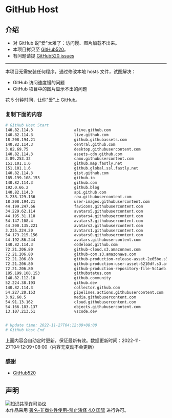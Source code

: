 # GitHub Host
## 介绍
- 对 GitHub 说"爱"太难了：访问慢、图片加载不出来。
- 本项目拷贝至 [GitHub520](https://github.com/521xueweihan/GitHub520)。
- 有问题请提 [GitHub520 issues](https://github.com/521xueweihan/GitHub520/issues/new)

---

本项目无需安装任何程序，通过修改本地 hosts 文件，试图解决：
- GitHub 访问速度慢的问题
- GitHub 项目中的图片显示不出的问题

花 5 分钟时间，让你"爱"上 GitHub。

### 复制下面的内容
```bash
# GitHub Host Start
140.82.114.3                  alive.github.com
140.82.114.3                  live.github.com
18.208.194.21                 github.githubassets.com
140.82.114.3                  central.github.com
3.82.69.75                    desktop.githubusercontent.com
140.82.114.3                  assets-cdn.github.com
3.89.253.32                   camo.githubusercontent.com
151.101.1.6                   github.map.fastly.net
151.101.1.6                   github.global.ssl.fastly.net
140.82.114.3                  gist.github.com
185.199.108.153               github.io
140.82.114.3                  github.com
192.0.66.2                    github.blog
140.82.114.3                  api.github.com
3.238.129.136                 raw.githubusercontent.com
18.208.194.21                 user-images.githubusercontent.com
44.199.247.66                 favicons.githubusercontent.com
34.229.62.114                 avatars5.githubusercontent.com
44.195.31.118                 avatars4.githubusercontent.com
54.147.108.4                  avatars3.githubusercontent.com
44.200.135.221                avatars2.githubusercontent.com
3.235.224.20                  avatars1.githubusercontent.com
54.173.215.156                avatars0.githubusercontent.com
44.192.86.244                 avatars.githubusercontent.com
140.82.114.3                  codeload.github.com
72.21.206.80                  github-cloud.s3.amazonaws.com
72.21.206.80                  github-com.s3.amazonaws.com
72.21.206.80                  github-production-release-asset-2e65be.s3.amazonaws.com
72.21.206.80                  github-production-user-asset-6210df.s3.amazonaws.com
72.21.206.80                  github-production-repository-file-5c1aeb.s3.amazonaws.com
185.199.108.153               githubstatus.com
140.82.112.18                 github.community
52.224.38.193                 github.dev
140.82.114.3                  collector.github.com
54.227.20.153                 pipelines.actions.githubusercontent.com
3.92.60.5                     media.githubusercontent.com
54.91.13.162                  cloud.githubusercontent.com
54.166.183.137                objects.githubusercontent.com
13.107.213.51                 vscode.dev


# Update time: 2022-11-27T04:12:09+08:00
# GitHub Host End

```
上面内容会自动定时更新，保证最新有效。数据更新时间：2022-11-27T04:12:09+08:00（内容无变动不会更新）

### 感谢

- [GitHub520](https://github.com/521xueweihan/GitHub520)

## 声明
<a rel="license" href="https://creativecommons.org/licenses/by-nc-nd/4.0/deed.zh"><img alt="知识共享许可协议" style="border-width: 0" src="https://licensebuttons.net/l/by-nc-nd/4.0/88x31.png"></a><br>本作品采用 <a rel="license" href="https://creativecommons.org/licenses/by-nc-nd/4.0/deed.zh">署名-非商业性使用-禁止演绎 4.0 国际</a> 进行许可。